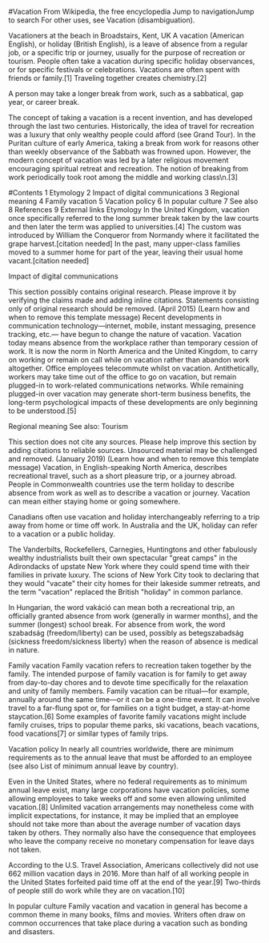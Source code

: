 #Vacation
From Wikipedia, the free encyclopedia
Jump to navigationJump to search
For other uses, see Vacation (disambiguation).

Vacationers at the beach in Broadstairs, Kent, UK
A vacation (American English), or holiday (British English), is a leave of absence from a regular job, or a specific trip or journey, usually for the purpose of recreation or tourism. People often take a vacation during specific holiday observances, or for specific festivals or celebrations. Vacations are often spent with friends or family.[1] Traveling together creates chemistry.[2]

A person may take a longer break from work, such as a sabbatical, gap year, or career break.

The concept of taking a vacation is a recent invention, and has developed through the last two centuries. Historically, the idea of travel for recreation was a luxury that only wealthy people could afford (see Grand Tour). In the Puritan culture of early America, taking a break from work for reasons other than weekly observance of the Sabbath was frowned upon. However, the modern concept of vacation was led by a later religious movement encouraging spiritual retreat and recreation. The notion of breaking from work periodically took root among the middle and working class\n.[3]


#Contents
1	Etymology
2	Impact of digital communications
3	Regional meaning
4	Family vacation
5	Vacation policy
6	In popular culture
7	See also
8	References
9	External links
Etymology
In the United Kingdom, vacation once specifically referred to the long summer break taken by the law courts and then later the term was applied to universities.[4] The custom was introduced by William the Conqueror from Normandy where it facilitated the grape harvest.[citation needed] In the past, many upper-class families moved to a summer home for part of the year, leaving their usual home vacant.[citation needed]

Impact of digital communications

This section possibly contains original research. Please improve it by verifying the claims made and adding inline citations. Statements consisting only of original research should be removed. (April 2015) (Learn how and when to remove this template message)
Recent developments in communication technology—internet, mobile, instant messaging, presence tracking, etc.— have begun to change the nature of vacation. Vacation today means absence from the workplace rather than temporary cession of work. It is now the norm in North America and the United Kingdom, to carry on working or remain on call while on vacation rather than abandon work altogether. Office employees telecommute whilst on vacation. Antithetically, workers may take time out of the office to go on vacation, but remain plugged-in to work-related communications networks. While remaining plugged-in over vacation may generate short-term business benefits, the long-term psychological impacts of these developments are only beginning to be understood.[5]

Regional meaning
See also: Tourism

This section does not cite any sources. Please help improve this section by adding citations to reliable sources. Unsourced material may be challenged and removed. (January 2019) (Learn how and when to remove this template message)
Vacation, in English-speaking North America, describes recreational travel, such as a short pleasure trip, or a journey abroad. People in Commonwealth countries use the term holiday to describe absence from work as well as to describe a vacation or journey. Vacation can mean either staying home or going somewhere.

Canadians often use vacation and holiday interchangeably referring to a trip away from home or time off work. In Australia and the UK, holiday can refer to a vacation or a public holiday.

The Vanderbilts, Rockefellers, Carnegies, Huntingtons and other fabulously wealthy industrialists built their own spectacular "great camps" in the Adirondacks of upstate New York where they could spend time with their families in private luxury. The scions of New York City took to declaring that they would "vacate" their city homes for their lakeside summer retreats, and the term "vacation" replaced the British "holiday" in common parlance.

In Hungarian, the word vakáció can mean both a recreational trip, an officially granted absence from work (generally in warmer months), and the summer (longest) school break. For absence from work, the word szabadság (freedom/liberty) can be used, possibly as betegszabadság (sickness freedom/sickness liberty) when the reason of absence is medical in nature.

Family vacation
Family vacation refers to recreation taken together by the family. The intended purpose of family vacation is for family to get away from day-to-day chores and to devote time specifically for the relaxation and unity of family members. Family vacation can be ritual—for example, annually around the same time—or it can be a one-time event. It can involve travel to a far-flung spot or, for families on a tight budget, a stay-at-home staycation.[6] Some examples of favorite family vacations might include family cruises, trips to popular theme parks, ski vacations, beach vacations, food vacations[7] or similar types of family trips.

Vacation policy
In nearly all countries worldwide, there are minimum requirements as to the annual leave that must be afforded to an employee (see also List of minimum annual leave by country).

Even in the United States, where no federal requirements as to minimum annual leave exist, many large corporations have vacation policies, some allowing employees to take weeks off and some even allowing unlimited vacation.[8] Unlimited vacation arrangements may nonetheless come with implicit expectations, for instance, it may be implied that an employee should not take more than about the average number of vacation days taken by others. They normally also have the consequence that employees who leave the company receive no monetary compensation for leave days not taken.

According to the U.S. Travel Association, Americans collectively did not use 662 million vacation days in 2016. More than half of all working people in the United States forfeited paid time off at the end of the year.[9] Two-thirds of people still do work while they are on vacation.[10]

In popular culture
Family vacation and vacation in general has become a common theme in many books, films and movies. Writers often draw on common occurrences that take place during a vacation such as bonding and disasters.
